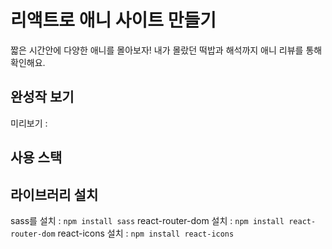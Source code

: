 # 리액트로 애니 사이트 만들기

짧은 시간안에 다양한 애니를 몰아보자!
내가 몰랐던 떡밥과 해석까지 애니 리뷰를 통해 확인해요.


## 완성작 보기
미리보기 : 

## 사용 스택

## 라이브러리 설치
sass를 설치 : `npm install sass`
react-router-dom 설치 : `npm install react-router-dom`
react-icons 설치 : `npm install react-icons`
